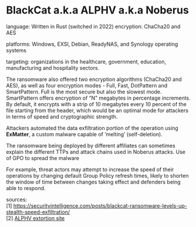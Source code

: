 # BlackCat a.k.a ALPHV a.k.a Noberus

language: Written in Rust (switched in 2022)
encryption: ChaCha20 and AES

platforms: Windows, EXSI, Debian, ReadyNAS, and Synology operating systems

targeting: organizations in the healthcare, government, education, manufacturing and hospitality sectors.


The ransomware also offered two encryption algorithms (ChaCha20 and AES), as well as four encryption modes - Full, Fast, DotPattern and SmartPattern. Full is the most secure but also the slowest mode. SmartPattern offers encryption of “N” megabytes in percentage increments. By default, it encrypts with a strip of 10 megabytes every 10 percent of the file starting from the header, which would be an optimal mode for attackers in terms of speed and cryptographic strength.

Attackers automated the data exfiltration portion of the operation using **ExMatter**, a custom malware capable of ‘melting’ (self-deletion).


The ransomware being deployed by different affiliates can sometimes explain the different TTPs and attack chains used in Noberus attacks.
Use of GPO to spread the malware

For example, threat actors may attempt to increase the speed of their operations by changing default Group Policy refresh times, likely to shorten the window of time between changes taking effect and defenders being able to respond.

sources:  
[1] https://securityintelligence.com/posts/blackcat-ransomware-levels-up-stealth-speed-exfiltration/  
[2] [ALPHV extortion site](https://github.com/ft44k/ransomware/blob/main/extortion_sites.md)
